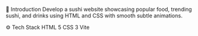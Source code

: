 🤖 Introduction
Develop a sushi website showcasing popular food, trending sushi, and drinks using HTML and CSS with smooth subtle animations.

⚙️ Tech Stack
HTML 5
CSS 3
Vite
